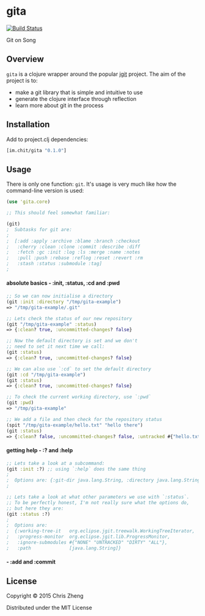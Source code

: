 # gita

[![Build Status](https://travis-ci.org/zcaudate/gita.png?branch=master)](https://travis-ci.org/zcaudate/gita)

Git on Song

## Overview

`gita` is a clojure wrapper around the popular [jgit](https://eclipse.org/jgit/) project. The aim of the project is to:
  - make a git library that is simple and intuitive to use
  - generate the clojure interface through reflection
  - learn more about git in the process

## Installation

Add to project.clj dependencies:

```clojure
[im.chit/gita "0.1.0"]
```

## Usage

There is only one function: `git`. It's usage is very much like how the command-line version is used:

```clojure
(use 'gita.core)

;; This should feel somewhat familiar:

(git)
;  Subtasks for git are:
;
;  [:add :apply :archive :blame :branch :checkout 
;   :cherry :clean :clone :commit :describe :diff 
;   :fetch :gc :init :log :ls :merge :name :notes 
;   :pull :push :rebase :reflog :reset :revert :rm 
;   :stash :status :submodule :tag]
;
```

#### absolute basics - :init, :status, :cd and :pwd

```clojure
;; So we can now initialise a directory
(git :init :directory "/tmp/gita-example")
=> "/tmp/gita-example/.git"

;; Lets check the status of our new repository
(git "/tmp/gita-example" :status)
=> {:clean? true, :uncommitted-changes? false}

;; Now the default directory is set and we don't
;; need to set it next time we call:
(git :status)
=> {:clean? true, :uncommitted-changes? false}

;; We can also use `:cd` to set the default directory
(git :cd "/tmp/gita-example")
(git :status)
=> {:clean? true, :uncommitted-changes? false}

;; To check the current working directory, use `:pwd`
(git :pwd)
=> "/tmp/gita-example"

;; We add a file and then check for the repository status 
(spit "/tmp/gita-example/hello.txt" "hello there")
(git :status)
=> {:clean? false, :uncommitted-changes? false, :untracked #{"hello.txt"}}
```

#### getting help - :? and :help

```clojure
;; Lets take a look at a subcommand:
(git :init :?) ;; using `:help` does the same thing
;
;  Options are: {:git-dir java.lang.String, :directory java.lang.String, :bare boolean}  
;

;; Lets take a look at what other parameters we use with `:status`. 
;; To be perfectly honest, I'm not really sure what the options do, 
;; but here they are:
(git :status :?)
;
;  Options are:
;  {:working-tree-it   org.eclipse.jgit.treewalk.WorkingTreeIterator, 
;   :progress-monitor  org.eclipse.jgit.lib.ProgressMonitor, 
;   :ignore-submodules #{"NONE" "UNTRACKED" "DIRTY" "ALL"}, 
;   :path              [java.lang.String]}
```


#### - :add and :commit


## License

Copyright © 2015 Chris Zheng

Distributed under the MIT License